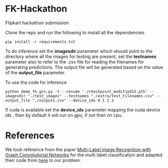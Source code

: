 # FK-Hackathon
Flipkart hackathon submission

Clone the repo and run the following to install all the dependencies.

``` pip install -r requirements.txt ``` 

To do inference set the **imagesdir** parameter which should point to the directory where all the images for testing are present, set the **testnames** parameter also to refer to the .csv file for reading the filenames for generating predictions. The output file will be generated based on the value of the **output_file** parameter.
 

To use the code for inference

```python demo_fk_gcn.py -t --resume './checkpoint_modified15.pth' --imagesdir "./test_images" --testnames "./extra/Test_Filenames.csv" --output_file "./outputs.csv" --device_ids 0 1 2 3 ```

If cuda is available set the **device_ids** parameter mapping the cuda device ids , then by default it will run on gpu, if not then on cpu.


# References

We took reference from the paper [Multi-Label Image Recognition with Graph Convolutional Networks](https://arxiv.org/abs/1904.03582) for the multi label classification and adapted their code from [here](https://github.com/Megvii-Nanjing/ML-GCN) to our problem.
